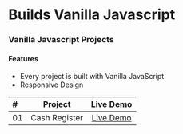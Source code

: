 # Builds Vanilla Javascript


### Vanilla Javascript Projects

#### Features

- Every project is built with Vanilla JavaScript
- Responsive Design



| #              |  Project              |  Live Demo                                                                       | 
| :------------- | :--------------------:| :------------------------------------------------------------------------------: |
|  01            | Cash Register         |[Live Demo](https://vaishnavme.github.io/builds-Javascript/Cash-Register/)    |
